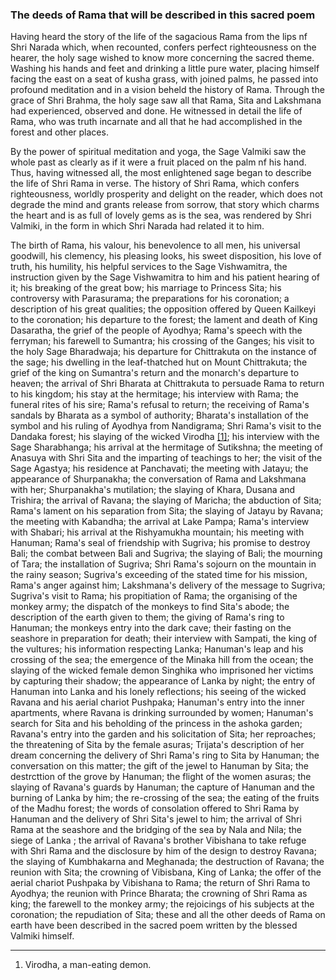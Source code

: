 ### The deeds of Rama that will be described in this sacred poem

Having heard the story of the life of the sagacious Rama from the lips nf Shri Narada which, when recounted, confers perfect righteousness on the hearer, the holy sage wished to know more concerning the sacred theme. Washing his hands and feet and drinking a little pure water, placing himself facing the east on a seat of kusha grass, with joined palms, he passed into profound meditation and in a vision beheld the history of Rama. Through the grace of Shri Brahma, the holy sage saw all that Rama, Sita and Lakshmana had experienced, observed and done. He witnessed in detail the life of Rama, who was truth incarnate and all that he had accomplished in the forest and other places.

By the power of spiritual meditation and yoga, the Sage Valmiki saw the whole past as clearly as if it were a fruit placed on the palm nf his hand. Thus, having witnessed all, the most enlightened sage began to describe the life of Shri Rama in verse. The history of Shri Rama, which confers righteousness, worldly prosperity and delight on the reader, which does not degrade the mind and grants release from sorrow, that story which charms the heart and is as full of lovely gems as is the sea, was rendered by Shri Valmiki, in the form in which Shri Narada had related it to him.

The birth of Rama, his valour, his benevolence to all men, his universal goodwill, his clemency, his pleasing looks, his sweet disposition, his love of truth, his humility, his helpful services to the Sage Vishwamitra, the instruction given by the Sage Vishwamitra to him and his patient hearing of it; his breaking of the great bow; his marriage to Princess Sita; his controversy with Parasurama; the preparations for his coronation; a description of his great qualities; the opposition offered by Queen Kailkeyi to the coronation; his departure to the forest; the lament and death of King Dasaratha, the grief of the people of Ayodhya; Rama's speech with the ferryman; his farewell to Sumantra; his crossing of the Ganges; his visit to the holy Sage Bharadwaja; his departure for Chittrakuta on the instance of the sage; his dwelling in the leaf-thatched hut on Mount Chittrakuta; the grief of the king on Sumantra's return and the monarch's departure to heaven; the arrival of Shri Bharata at Chittrakuta to persuade Rama to return to his kingdom; his stay at the hermitage; his interview with Rama; the funeral rites of his sire; Rama's refusal to return; the receiving of Rama's sandals by Bharata as a symbol of authority; Bharata's installation of the symbol and his ruling of Ayodhya from Nandigrama; Shri Rama's visit to the Dandaka forest; his slaying of the wicked Virodha [[1]](); his interview with the Sage Sharabhanga; his arrival at the hermitage of Sutikshna; the meeting of Anasuya with Shri Sita and the imparting of teachings to her; the visit of the Sage Agastya; his residence at Panchavati; the meeting with Jatayu; the appearance of Shurpanakha; the conversation of Rama and Lakshmana with her; Shurpanakha's mutilation; the slaying of Khara, Dusana and Trishira; the arrival of Ravana; the slaying of Maricha; the abduction of Sita; Rama's lament on his separation from Sita; the slaying of Jatayu by Ravana; the meeting with Kabandha; the arrival at Lake Pampa; Rama's interview with Shabari; his arrival at the Rishyamukha mountain; his meeting with Hanuman; Rama's seal of friendship with Sugriva; his promise to destroy Bali; the combat between Bali and Sugriva; the slaying of Bali; the mourning of Tara; the installation of Sugriva; Shri Rama's sojourn on the mountain in the rainy season; Sugriva's exceeding of the stated time for his mission, Rama's anger against him; Lakshmana's delivery of the message to Sugriva; Sugriva's visit to Rama; his propitiation of Rama; the organising of the monkey army; the dispatch of the monkeys to find Sita's abode; the description of the earth given to them; the giving of Rama's ring to Hanuman; the monkeys entry into the dark cave; their fasting on the seashore in preparation for death; their interview with Sampati, the king of the vultures; his information respecting Lanka; Hanuman's leap and his crossing of the sea; the emergence of the Minaka hill from the ocean; the slaying of the wicked female demon Singhika who imprisoned her victims by capturing their shadow; the appearance of Lanka by night; the entry of Hanuman into Lanka and his lonely reflections; his seeing of the wicked Ravana and his aerial chariot Pushpaka; Hanuman's entry into the inner apartments, where Ravana is drinking surrounded by women; Hanuman's search for Sita and his beholding of the princess in the ashoka garden; Ravana's entry into the garden and his solicitation of Sita; her reproaches; the threatening of Sita by the female asuras; Trijata's description of her dream concerning the delivery of Shri Rama's ring to Sita by Hanuman; the conversation on this matter; the gift of the jewel to Hanuman by Sita; the destrcttion of the grove by Hanuman; the flight of the women asuras; the slaying of Ravana's guards by Hanuman; the capture of Hanuman and the burning of Lanka by him; the re-crossing of the sea; the eating of the fruits of the Madhu forest; the words of consolation offered to Shri Rama by Hanuman and the delivery of Shri Sita's jewel to him; the arrival of Shri Rama at the seashore and the bridging of the sea by Nala and Nila; the siege of Lanka ; the arrival of Ravana's brother Vibishana to take refuge with Shri Rama and the disclosure by him of the design to destroy Ravana; the slaying of Kumbhakarna and Meghanada; the destruction of Ravana; the reunion with Sita; the crowning of Vibisbana, King of Lanka; the offer of the aerial chariot Pushpaka by Vibishana to Rama; the return of Shri Rama to Ayodhya; the reunion with Prince Bharata; the crowning of Shri Rama as king; the farewell to the monkey army; the rejoicings of his subjects at the coronation; the repudiation of Sita; these and all the other deeds of Rama on earth have been described in the sacred poem written by the blessed Valmiki himself.

----

1. Virodha, a man-eating demon.